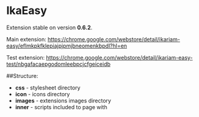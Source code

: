 # IkaEasy
Extension stable on version **0.6.2**.

Main extension: https://chrome.google.com/webstore/detail/ikariam-easy/eflmkpkfklepiajpjpmjbneomenkbpdl?hl=en

Test extension: https://chrome.google.com/webstore/detail/ikariam-easy-test/nbgafacaepgodomleebpcjcfgeiceidb

##Structure:
* **css**     - stylesheet directory
* **icon**    - icons directory
* **images**  - extensions images directory
* **inner**   - scripts included to page with <script>
* **langs**   - languages
* **page**    - scripts that execute on pages (advisors, views e.g island, city)
* **zJS**     - "engine"

##Adding new script
Create file with custom name in directory `page`.

Default template of script:

        if (typeof zJS == "undefined") {
            zJS = {};
        }

        if (typeof zJS.Page == "undefined") {
            zJS.Page = {};
        }

        zJS.Page.TEMPLATE_ID = {
            dont_refresh : false,

            init : function() {

            },

            refresh : function() {

            }
        };

`zJS.Page.TEMPLATE_ID` - instead `TEMPLATE_ID` - value of variable `ikariam.templateView.id` or
`ikariam.backgroundView.id`. When this variables changes - script will be executed.

And finally add this file to `manifest.json`, to the end of the long line.


##How it works
All scripts, that must be executed on pages are located in directory `page`.

Script `__common.js` executing on all pages.

All other pages call by changes values of `ikariam.templateView.id` or `ikariam.backgroundView.id`.


###How script works
Value `dont_refresh` defines if the script must be reinitialized when page refreshed (by ikariam).

Function `init` calling when page executes.

Function `refresh` by refreshing pages (e.g city change, or by timeout).


##Adding script
When adding (deleting, moving, renaming) script files, you must update information about it in `manifest.json`

##Adding images
When adding (deleting, moving, renaming) images in directory `image`, you must update information about it in `manifest.json`

##Adding translation

Files for internationalization are located [here](https://github.com/swat-web/IkaEasy/tree/swat/langs). To add a new language, create a new file in that directory. 

The language has to be referenced in the `/zJS/lng.js` file and `/manifest.json` file to be picked up.

Note: The name of the file should be the two-letters [ISO-639-1 language code](http://en.wikipedia.org/wiki/List_of_ISO_639-1_codes).


